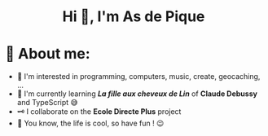 <h1 align="center">Hi 👋, I'm As de Pique</h1>

# 💎 About me:
- 👀 I'm interested in programming, computers, music, create, geocaching, ...
- 🌱 I'm currently learning _**La fille aux cheveux de Lin**_ of **Claude Debussy** and TypeScript 😅
- 🗝️ I collaborate on the **Ecole Directe Plus** project
- 💖 You know, the life is cool, so have fun ! 😉
